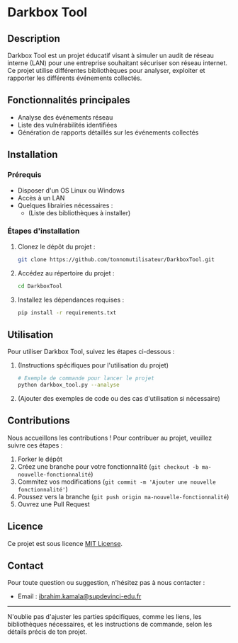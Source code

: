 # Darkbox Tool

## Description
Darkbox Tool est un projet éducatif visant à simuler un audit de réseau interne (LAN) pour une entreprise souhaitant sécuriser son réseau internet. Ce projet utilise différentes bibliothèques pour analyser, exploiter et rapporter les différents événements collectés.

## Fonctionnalités principales
- Analyse des événements réseau 
- Liste des vulnérabilités identifiées
- Génération de rapports détaillés sur les événements collectés

## Installation

### Prérequis
- Disposer d'un OS Linux ou Windows
- Accès à un LAN
- Quelques librairies nécessaires :
  - (Liste des bibliothèques à installer)

### Étapes d'installation
1. Clonez le dépôt du projet :
   ```bash
   git clone https://github.com/tonnomutilisateur/DarkboxTool.git
   ```
2. Accédez au répertoire du projet :
   ```bash
   cd DarkboxTool
   ```
3. Installez les dépendances requises :
   ```bash
   pip install -r requirements.txt
   ```

## Utilisation
Pour utiliser Darkbox Tool, suivez les étapes ci-dessous :

1. (Instructions spécifiques pour l'utilisation du projet)
   ```bash
   # Exemple de commande pour lancer le projet
   python darkbox_tool.py --analyse
   ```
2. (Ajouter des exemples de code ou des cas d'utilisation si nécessaire)

## Contributions
Nous accueillons les contributions ! Pour contribuer au projet, veuillez suivre ces étapes :

1. Forker le dépôt
2. Créez une branche pour votre fonctionnalité (`git checkout -b ma-nouvelle-fonctionnalité`)
3. Commitez vos modifications (`git commit -m 'Ajouter une nouvelle fonctionnalité'`)
4. Poussez vers la branche (`git push origin ma-nouvelle-fonctionnalité`)
5. Ouvrez une Pull Request

## Licence
Ce projet est sous licence [MIT License](LICENSE).

## Contact
Pour toute question ou suggestion, n'hésitez pas à nous contacter :
- Email : ibrahim.kamala@supdevinci-edu.fr
---

N'oublie pas d'ajuster les parties spécifiques, comme les liens, les bibliothèques nécessaires, et les instructions de commande, selon les détails précis de ton projet.

